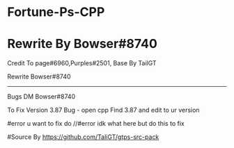 # Fortune-Ps-CPP
# Rewrite By Bowser#8740
Credit To page#6960,Purples#2501, Base By TailGT

Rewrite Bowser#8740

-----
Bugs DM Bowser#8740

To Fix Version 3.87 Bug - open cpp Find 3.87 and edit to ur version

#error u want to fix do
//#error idk what here but do this to fix

#Source By https://github.com/TaliGT/gtps-src-pack
